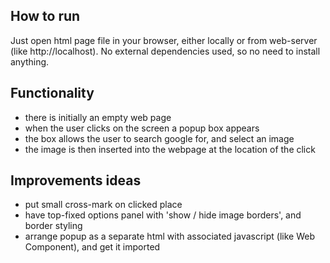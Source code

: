 ## How to run

Just open html page file in your browser, either locally or from web-server (like http://localhost).
No external dependencies used, so no need to install anything.

## Functionality

* there is initially an empty web page
* when the user clicks on the screen a popup box appears
* the box allows the user to search google for, and select an image
* the image is then inserted into the webpage at the location of the click


## Improvements ideas

* put small cross-mark on clicked place
* have top-fixed options panel with 'show / hide image borders', and border styling
* arrange popup as a separate html with associated javascript (like Web Component), and get it imported


